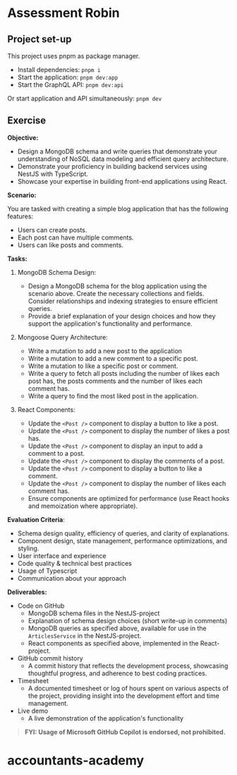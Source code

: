 # Assessment Robin

## Project set-up

This project uses pnpm as package manager.

- Install dependencies: `pnpm i`
- Start the application: `pnpm dev:app`
- Start the GraphQL API: `pnpm dev:api`

Or start application and API simultaneously: `pnpm dev`

## Exercise

**Objective:**

- Design a MongoDB schema and write queries that demonstrate your understanding of NoSQL data modeling and efficient query architecture.
- Demonstrate your proficiency in building backend services using NestJS with TypeScript.
- Showcase your expertise in building front-end applications using React.

**Scenario:**

You are tasked with creating a simple blog application that has the following features:

- Users can create posts.
- Each post can have multiple comments.
- Users can like posts and comments.

**Tasks:**

1. MongoDB Schema Design:

   - Design a MongoDB schema for the blog application using the scenario above. Create the necessary collections and fields. Consider relationships and indexing strategies to ensure efficient queries.
   - Provide a brief explanation of your design choices and how they support the application's functionality and performance.

2. Mongoose Query Architecture:

   - Write a mutation to add a new post to the application
   - Write a mutation to add a new comment to a specific post.
   - Write a mutation to like a specific post or comment.
   - Write a query to fetch all posts including the number of likes each post has, the posts comments and the number of likes each comment has.
   - Write a query to find the most liked post in the application.

3. React Components:

   - Update the `<Post />` component to display a button to like a post.
   - Update the `<Post />` component to display the number of likes a post has.
   - Update the `<Post />` component to display an input to add a comment to a post.
   - Update the `<Post />` component to display the comments of a post.
   - Update the `<Post />` component to display a button to like a comment.
   - Update the `<Post />` component to display the number of likes each comment has.
   - Ensure components are optimized for performance (use React hooks and memoization where appropriate).

**Evaluation Criteria**:

- Schema design quality, efficiency of queries, and clarity of explanations.
- Component design, state management, performance optimizations, and styling.
- User interface and experience
- Code quality & technical best practices
- Usage of Typescript
- Communication about your approach

**Deliverables:**

- Code on GitHub
  - MongoDB schema files in the NestJS-project
  - Explanation of schema design choices (short write-up in comments)
  - MongoDB queries as specified above, available for use in the `ArticlesService` in the NestJS-project.
  - React components as specified above, implemented in the React-project.
- GitHub commit history
  - A commit history that reflects the development process, showcasing thoughtful progress, and adherence to best coding practices.
- Timesheet
  - A documented timesheet or log of hours spent on various aspects of the project, providing insight into the development effort and time management.
- Live demo
  - A live demonstration of the application's functionality

> **FYI: Usage of Microsoft GitHub Copilot is endorsed, not prohibited.**

# accountants-academy

